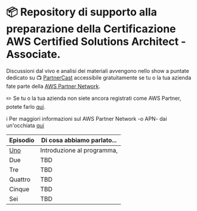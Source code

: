 
# 📦 Repository di supporto alla preparazione della Certificazione AWS Certified Solutions Architect - Associate. 

Discussioni dal vivo e analisi dei materiali avvengono nello show a puntate dedicato su 📺 [PartnerCast](https://aws.amazon.com/partners/training/partnercast/?partnercast-training-webinar-cards.sort-by=item.additionalFields.sortText&amp;partnercast-training-webinar-cards.sort-order=asc&amp;awsf.partnercast-training-webinar-filter-content-type=event-type%23virtual&amp;awsf.partnercast-training-webinar-filter-language=language%23italian)
accessibile gratuitamente se tu o la tua azienda fate parte della [AWS Partner Network](https://aws.amazon.com/it/partners/). 

✏️  Se tu o la tua azienda non siete ancora registrati come AWS Partner, potete farlo [qui](https://partnercentral.awspartner.com/selfregisterpartner). 

ℹ️  Per maggiori informazioni sul AWS Partner Network -o APN- dai un'occhiata [qui](https://aws.amazon.com/it/partners/)

Episodio | Di cosa abbiamo parlato...
------------ | -------------
[Uno](ep1/ep1.risorse.md) | Introduzione al programma, 
Due | TBD
Tre | TBD
Quattro | TBD
Cinque | TBD
Sei | TBD
